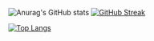 ![Anurag's GitHub stats](https://github-readme-stats.vercel.app/api?username=CaptainRa&show_icons=true&theme=transparent)
<a href="https://git.io/streak-stats"><img src="https://github-readme-streak-stats.herokuapp.com?user=CaptainRa&theme=tokyonight" alt="GitHub Streak" /></a>

[![Top Langs](https://github-readme-stats.vercel.app/api/top-langs/?username=CaptainRa&theme=transparent)](https://github.com/CaptainRa/github-readme-stats)
